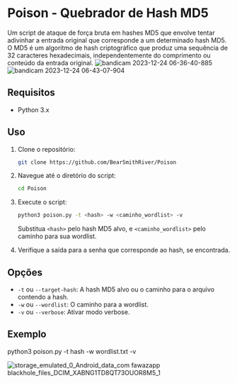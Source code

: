 # Poison - Quebrador de Hash MD5

Um script de ataque de força bruta em hashes MD5 que envolve tentar adivinhar a entrada original que corresponde a um determinado hash MD5. O MD5 é um algoritmo de hash criptográfico que produz uma sequência de 32 caracteres hexadecimais, independentemente do comprimento ou conteúdo da entrada original.
![bandicam 2023-12-24 06-36-40-885](https://github.com/BearSmithRiver/Poison/assets/150410689/aed096d4-11db-48e5-a96c-ce5a621c1e77)
![bandicam 2023-12-24 06-43-07-904](https://github.com/BearSmithRiver/Poison/assets/150410689/66d4295c-b646-4098-aba4-d2dc8063d6e9)

## Requisitos

- Python 3.x

## Uso

1. Clone o repositório:

    ```bash
    git clone https://github.com/BearSmithRiver/Poison
    ```

2. Navegue até o diretório do script:

    ```bash
    cd Poison
    ```

3. Execute o script:

    ```bash
    python3 poison.py -t <hash> -w <caminho_wordlist> -v
    ```

    Substitua `<hash>` pelo hash MD5 alvo, e `<caminho_wordlist>` pelo caminho para sua wordlist.

4. Verifique a saída para a senha que corresponde ao hash, se encontrada.

## Opções

- `-t` ou `--target-hash`: A hash MD5 alvo ou o caminho para o arquivo contendo a hash.
- `-w` ou `--wordlist`: O caminho para a wordlist.
- `-v` ou `--verbose`: Ativar modo verbose.

## Exemplo


python3 poison.py -t hash -w wordlist.txt -v

![storage_emulated_0_Android_data_com fawazapp blackhole_files_DCIM_XABNG1TD8QT73OUOR8M5_1](https://github.com/BearSmithRiver/Poison/assets/150410689/4c22150d-52c9-46f5-97ee-fcfacc9b833a)
